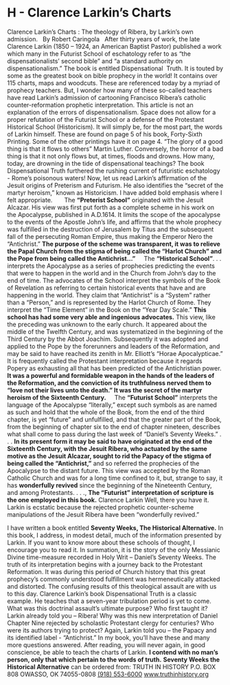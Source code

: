 # H - Clarence Larkin’s Charts
Clarence Larkin’s Charts : The theology of Ribera, by Larkin’s own admission.
 
By Robert Caringola
 
After thirty years of work, the late Clarence Larkin (1850 – 1924, an American Baptist Pastor) published a work which many in the Futurist School of eschatology refer to as “the dispensationalists’ second bible” and “a standard authority on dispensationalism.” The book is entitled Dispensational  Truth. It is touted by some as the greatest book on bible prophecy in the world! It contains over 115 charts, maps and woodcuts. These are referenced today by a myriad of prophecy teachers. But, I wonder how many of these so-called teachers have read Larkin’s admission of cartooning Francisco Ribera’s catholic counter-reformation prophetic interpretation.
This article is not an explanation of the errors of dispensationalism. Space does not allow for a proper refutation of the Futurist School or a defense of the Protestant Historical School (Historicism). It will simply be, for the most part, the words of Larkin himself. These are found on page 5 of his book, Forty-Sixth Printing. Some of the other printings have it on page 4.
“The glory of a good thing is that it flows to others” Martin Luther. Conversely, the horror of a bad thing is that it not only flows but, at times, floods and drowns. How many, today, are drowning in the tide of dispensational teachings? The book Dispensational Truth furthered the rushing current of futuristic eschatology - Rome’s poisonous waters!
Now, let us read Larkin’s affirmation of the Jesuit origins of Preterism and Futurism. He also identifies the “secret of the martyr heroism,” known as Historicism.
I have added bold emphasis where I felt appropriate.
 
    The **“Preterist School”** originated with the Jesuit Alcazar. His view was first put forth as a complete scheme in his work on the Apocalypse, published in A.D.1614. It limits the scope of the apocalypse to the events of the Apostle John’s life, and affirms that the whole prophecy was fulfilled in the destruction of Jerusalem by Titus and the subsequent fall of the persecuting Roman Empire, thus making the Emperor Nero the “Antichrist.” **The purpose of the scheme was transparent, it was to relieve the Papal Church from the stigma of being called the “Harlot Church” and the Pope from being called the Antichrist…”**
    The **“Historical School”**. . . interprets the Apocalypse as a series of prophecies predicting the events that were to happen in the world and in the Church from John’s day to the end of time. The advocates of the School interpret the symbols of the Book of Revelation as referring to certain historical events that have and are happening in the world. They claim that “Antichrist” is a “System” rather than a “Person,” and is represented by the Harlot Church of Rome. They interpret the “Time Element” in the Book on the “Year Day Scale.” **This school has had some very able and ingenious advocates.** This view, like the preceding was unknown to the early church. It appeared about the middle of the Twelfth Century, and was systematized in the beginning of the Third Century by the Abbot Joachim. Subsequently it was adopted and applied to the Pope by the forerunners and leaders of the Reformation, and may be said to have reached its zenith in Mr. Elliott’s “Horae Apocalypticae.” It is frequently called the Protestant interpretation because it regards Popery as exhausting all that has been predicted of the Antichristian power. **It was a powerful and formidable weapon in the hands of the leaders of the Reformation, and the conviction of its truthfulness nerved them to “love not their lives unto the death.” It was the secret of the martyr heroism of the Sixteenth Century.**
    The **“Futurist School”** interprets the language of the Apocalypse “literally,” except such symbols as are named as such and hold that the whole of the Book, from the end of the third chapter, is yet “future” and unfulfilled, and that the greater part of the Book, from the beginning of chapter six to the end of chapter nineteen, describes what shall come to pass during the last week of “Daniel’s Seventy Weeks.” . . . **In its present form it may be said to have originated at the end of the Sixteenth Century, with the Jesuit Ribera, who actuated by the same motive as the Jesuit Alcazar, sought to rid the Papacy of the stigma of being called the “Antichrist,”** and so referred the prophecies of the Apocalypse to the distant future. This view was accepted by the Roman Catholic Church and was for a long time confined to it, but, strange to say, it has **wonderfully revived** since the beginning of the Nineteenth Century, and among Protestants. . . ., **The “Futurist” interpretation of scripture is the one employed in this book.**
Clarence Larkin
Well, there you have it. Larkin is ecstatic because the rejected prophetic counter-scheme manipulations of the Jesuit Ribera have been “wonderfully revived.”




I have written a book entitled **Seventy Weeks, The Historical Alternative.** In this book, I address, in modest detail, much of the information presented by Larkin. If you want to know more about these schools of thought, I encourage you to read it. In summation, it is the story of the only Messianic Divine time-measure recorded in Holy Writ – Daniel’s Seventy Weeks. The truth of its interpretation begins with a journey back to the Protestant Reformation. It was during this period of Church history that this great prophecy’s commonly understood fulfillment was hermeneutically attacked and distorted. The confusing results of this theological assault are with us to this day. Clarence Larkin’s book Dispensational Truth is a classic example. He teaches that a seven-year tribulation period is yet to come.
What was this doctrinal assault’s ultimate purpose? Who first taught it? Larkin already told you – Ribera!
Why was this new interpretation of Daniel Chapter Nine rejected by scholastic Protestant clergy for centuries? Who were its authors trying to protect? Again, Larkin told you – the Papacy and its identified label - “Antichrist.”
In my book, you’ll have these and many more questions answered. After reading, you will never again, in good conscience, be able to teach the charts of Larkin.
**I contend with no man’s person, only that which pertain to the words of truth.**
**Seventy Weeks the Historical Alternative** can be ordered from:
TRUTH IN HISTORY
P.O. BOX 808
OWASSO, OK 74055-0808
 [(918) 553-6000](tel:(918)%20553-6000) 
www.truthinhistory.org